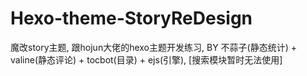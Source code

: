 # Hexo-theme-StoryReDesign
魔改story主题, 跟hojun大佬的hexo主题开发练习, BY 不蒜子(静态统计) + valine(静态评论) +  tocbot(目录) + ejs(引擎), [搜索模块暂时无法使用]
